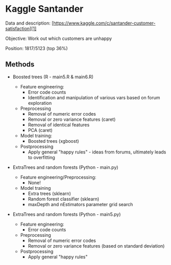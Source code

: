 # Kaggle Santander
Data and description: [https://www.kaggle.com/c/santander-customer-satisfaction][1]

Objective: Work out which customers are unhappy

Position: 1817/5123 (top 36%)

## Methods
 - Boosted trees (R - main5.R & main6.R)
	* Feature engineering:
		* Error code counts
		* Identification and manipulation of various vars based on forum exploration 
	* Preprocessing
		* Removal of numeric error codes
		* Removal or zero variance features (caret)
		* Removal of identical features
		* PCA (caret)
	* Model training:
		* Boosted trees (xgboost)
	* Postprocessing
		* Apply general "happy rules" - ideas from forums, ultimately leads to overfitting


 - ExtraTrees and random forests (Python - main.py)
	* Feature engineering/Preprocessing:
		* None!
	* Model training
		* Extra trees (sklearn)
		* Random forest classifier (sklearn)
		* maxDepth and nEstimators parameter grid search


 - ExtraTrees and random forests (Python - main5.py)
	* Feature engineering:
		* Error code counts
	* Preprocessing
		* Removal of numeric error codes
		* Removal or zero variance features (based on standard deviation)
	* Postprocessing
		* Apply general "happy rules"


[1]: https://www.kaggle.com/c/santander-customer-satisfaction